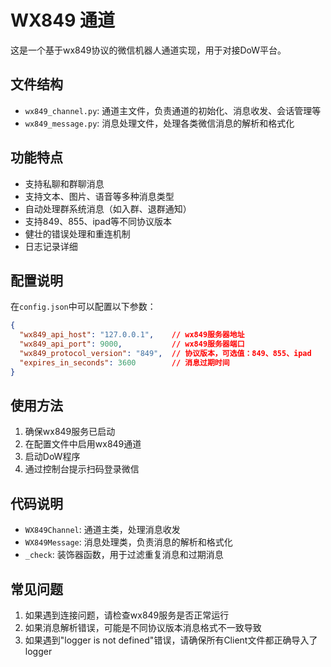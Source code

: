 # WX849 通道

这是一个基于wx849协议的微信机器人通道实现，用于对接DoW平台。

## 文件结构

- `wx849_channel.py`: 通道主文件，负责通道的初始化、消息收发、会话管理等
- `wx849_message.py`: 消息处理文件，处理各类微信消息的解析和格式化

## 功能特点

- 支持私聊和群聊消息
- 支持文本、图片、语音等多种消息类型
- 自动处理群系统消息（如入群、退群通知）
- 支持849、855、ipad等不同协议版本
- 健壮的错误处理和重连机制
- 日志记录详细

## 配置说明

在`config.json`中可以配置以下参数：

```json
{
  "wx849_api_host": "127.0.0.1",    // wx849服务器地址
  "wx849_api_port": 9000,           // wx849服务器端口
  "wx849_protocol_version": "849",  // 协议版本，可选值：849、855、ipad
  "expires_in_seconds": 3600        // 消息过期时间
}
```

## 使用方法

1. 确保wx849服务已启动
2. 在配置文件中启用wx849通道
3. 启动DoW程序
4. 通过控制台提示扫码登录微信

## 代码说明

- `WX849Channel`: 通道主类，处理消息收发
- `WX849Message`: 消息处理类，负责消息的解析和格式化
- `_check`: 装饰器函数，用于过滤重复消息和过期消息

## 常见问题

1. 如果遇到连接问题，请检查wx849服务是否正常运行
2. 如果消息解析错误，可能是不同协议版本消息格式不一致导致
3. 如果遇到"logger is not defined"错误，请确保所有Client文件都正确导入了logger 